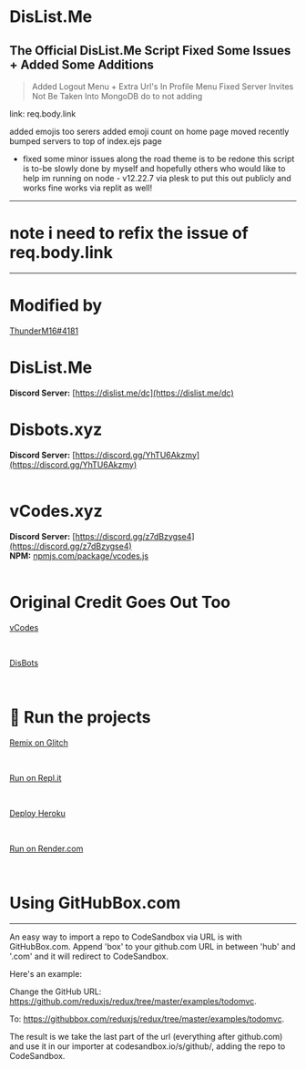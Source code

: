# DisList.Me
The Official DisList.Me Script Fixed Some Issues + Added Some Additions
---
> Added Logout Menu + Extra Url's In Profile Menu
Fixed Server Invites Not Be Taken Into MongoDB do to not adding 

link: req.body.link

added emojis too serers
added emoji count on home page
moved recently bumped servers to top of index.ejs page
+ fixed some minor issues along the road theme is to be redone this script is to-be slowly done by myself and hopefully others who would like to help im running on node - v12.22.7 via plesk to put this out publicly and works fine works via replit as well!
---
# note i need to refix the issue of req.body.link
---
# Modified by
<a href="https://dislist.me/user/676195747904880690">ThunderM16#4181</a><br>

# DisList.Me
**Discord Server:** [https://dislist.me/dc](https://dislist.me/dc)
# Disbots.xyz
**Discord Server:** [https://discord.gg/YhTU6Akzmy](https://discord.gg/YhTU6Akzmy)<br>
<br>
# vCodes.xyz
**Discord Server:** [https://discord.gg/z7dBzygse4](https://discord.gg/z7dBzygse4)<br>
**NPM:** [npmjs.com/package/vcodes.js](https://www.npmjs.com/package/vcodes.js)<br>
<br>

# Original Credit Goes Out Too
[vCodes](https://vcodes.xyz/)

<br>

[DisBots](https://disbots.xyz/)

<br>

# 💨 Run the projects

[Remix on Glitch](https://glitch.com/edit/#!/import/github.com/DisList-Me/wip-dislistme)

<br>

[Run on Repl.it](https://repl.it/github.com/DisList-Me/wip-dislistme)

<br>

[Deploy Heroku](https://heroku.com/deploy?template=https://github.com/DisList-Me/wip-dislistme)

<br>

[Run on Render.com](https://render.com/docs/github)

<br>

# Using GitHubBox.com
--- 
An easy way to import a repo to CodeSandbox via URL is with GitHubBox.com. Append 'box' to your github.com URL in between 'hub' and '.com' and it will redirect to CodeSandbox.

Here's an example:

Change the GitHub URL: https://github.com/reduxjs/redux/tree/master/examples/todomvc.

To: https://githubbox.com/reduxjs/redux/tree/master/examples/todomvc.

The result is we take the last part of the url (everything after github.com) and use it in our importer at codesandbox.io/s/github/, adding the repo to CodeSandbox.
